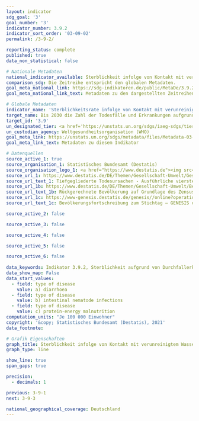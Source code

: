 ```yaml
---
layout: indicator    
sdg_goal: '3'    
goal_number: '3'    
indicator_number: 3.9.2    
indicator_sort_order: '03-09-02'    
permalink: /3-9-2/    

reporting_status: complete    
published: true    
data_non_statistical: false    

# Nationale Metadaten    
national_indicator_available: Sterblichkeit infolge von Kontakt mit verunreinigtem Wasser, unzureichenden sanitären Verhältnissen und mangelnder Hygiene    
comparison_sdg: Die Zeitreihe entspricht den globalen Metadaten.    
goal_meta_national_link: https://sdg-indikatoren.de/public/MetaDe/3.9.2.pdf    
goal_meta_national_link_text: Metadaten zu den dargestellten Zeitreihen    

# Globale Metadaten    
indicator_name: 'Sterblichkeitsrate infolge von Kontakt mit verunreinigtem Wasser, unzureichenden sanitären Verhältnissen und mangelnder Hygiene (Kontakt mit unzureichendem "Wasser, Sanitäreinrichtungen und Hygiene für alle"-Leistungen (WASH))'    
target_name: Bis 2030 die Zahl der Todesfälle und Erkrankungen aufgrund gefährlicher Chemikalien und der Verschmutzung und Verunreinigung von Luft, Wasser und Boden erheblich verringern    
target_id: '3.9'    
un_designated_tier: <a href='https://unstats.un.org/sdgs/iaeg-sdgs/tier-classification/' title='Klicken Sie hier um weitere Informationen zur UN-Tier-Klassifikation zu erhalten.'  target='_blank'>Tier I</a>    
un_custodian_agency: Weltgesundheitsorganisation (WHO)    
goal_meta_link: https://unstats.un.org/sdgs/metadata/files/Metadata-03-09-02.pdf    
goal_meta_link_text: Metadaten zu diesem Indikator        

# Datenquellen
source_active_1: true
source_organisation_1: Statistisches Bundesamt (Destatis)
source_organisation_logo_1: <a href="https://www.destatis.de"><img src="https://g205sdgs.github.io/sdg-indicators/public/OrgImgDe/destatis.png" alt="Logo destatis" style="height:60px; width:148px"/></a>
source_url_1: https://www.destatis.de/DE/Themen/Gesellschaft-Umwelt/Gesundheit/Todesursachen/_inhalt.html#sprg234240
source_url_text_1: Tiefgegliederte Todesursachen - Ausführliche vierstellige ICD10-Klassifikation
source_url_1b: https://www.destatis.de/DE/Themen/Gesellschaft-Umwelt/Bevoelkerung/Bevoelkerungsstand/_inhalt.html#sprg233540
source_url_text_1b: Rückgerechnete Bevölkerung auf Grundlage des Zensus 2011 - 1991 bis 2011
source_url_1c: https://www-genesis.destatis.de/genesis//online?operation=table&code=12411-0003&bypass=true&language=de
source_url_text_1c: Bevölkerungsfortschreibung zum Stichtag – GENESIS online 12411-0003

source_active_2: false

source_active_3: false

source_active_4: false

source_active_5: false

source_active_6: false
    
data_keywords: Indikator 3.9.2, Sterblichkeit aufgrund von Durchfallerkrankungen, Sterblichkeit aufgrund von Energie- und Eiweißmangelernährung, Sterblichkeit aufgrund von intestinalen Nematodeninfektionen, Weltgesundheitsorganisation (WHO)    
data_show_map: False    
data_start_values: 
  - field: type of disease
    value: a) diarrhoea
  - field: type of disease
    value: b) intestinal nematode infections
  - field: type of disease
    value: c) protein-energy malnutrition    
computation_units: "Je 100 000 Einwohner"    
copyright: '&copy; Statistisches Bundesamt (Destatis), 2021'    
data_footnote:     

# Grafik Eigenschaften    
graph_title: Sterblichkeit infolge von Kontakt mit verunreinigtem Wasser, unzureichenden sanitären Verhältnissen und mangelnder Hygiene    
graph_type: line    

show_line: true
span_gaps: true

precision:
  - decimals: 1    

previous: 3-9-1    
next: 3-9-3    

national_geographical_coverage: Deutschland    
---
```


<span></span>